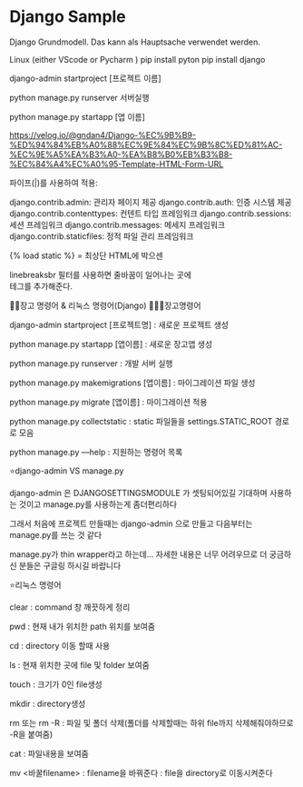 # Django Sample

Django Grundmodell.
Das kann als Hauptsache verwendet werden.

Linux (either VScode or Pycharm )
pip install pyton 
pip install django 


django-admin startproject [프로젝트 이름]

python manage.py runserver
서버실행

python manage.py startapp [앱 이름]


https://velog.io/@gndan4/Django-%EC%9B%B9-%ED%94%84%EB%A0%88%EC%9E%84%EC%9B%8C%ED%81%AC-%EC%9E%A5%EA%B3%A0-%EA%B8%B0%EB%B3%B8-%EC%84%A4%EC%A0%95-Template-HTML-Form-URL


파이프(|)를 사용하여 적용: 

django.contrib.admin: 관리자 페이지 제공
django.contrib.auth: 인증 시스템 제공
django.contrib.contenttypes: 컨텐트 타입 프레임워크
django.contrib.sessions: 세션 프레임워크
django.contrib.messages: 메세지 프레임워크
django.contrib.staticfiles: 정적 파일 관리 프레임워크


{% load static %} = 최상단  HTML에 박으센 
 <link rel="stylesheet" href="{% static 'bootstrap/css/bootstrap.css' %}">
    <link rel="stylesheet" href="{% static 'css/blog.css' %}">



 linebreaksbr 필터를 사용하면 줄바꿈이 일어나는 곳에 <br> 테그를 추가해준다.
 
 
 
 
 ✍🏻장고 명령어 & 리눅스 명령어(Django)
👨🏻‍💻장고명령어


django-admin startproject [프로젝트명] : 새로운 프로젝트 생성


python manage.py startapp [앱이름] : 새로운 장고앱 생성


python manage.py runserver : 개발 서버 실행


python manage.py makemigrations [앱이름] : 마이그레이션 파일 생성


python manage.py migrate [앱이름] : 마이그레이션 적용


python manage.py collectstatic : static 파일들을 settings.STATIC_ROOT 경로로 모음


python manage.py —help : 지원하는 명령어 목록


⭐django-admin VS manage.py


django-admin 은 DJANGOSETTINGSMODULE 가 셋팅되어있길
기대하며 사용하는 것이고 manage.py를 사용하는게 좀더편리하다


그래서 처음에 프로젝트 만들때는 django-admin 으로 만들고
다음부터는 manage.py를 쓰는 것 같다


manage.py가 thin wrapper라고 하는데…
자세한 내용은 너무 어려우므로 더 궁금하신 분들은 구글링 하시길 바랍니다


⭐리눅스 명령어


clear : command 창 깨끗하게 정리


pwd : 현재 내가 위치한 path 위치를 보여줌


cd : directory 이동 할때 사용


ls : 현재 위치한 곳에 file 및 folder 보여줌


touch : 크기가 0인 file생성


mkdir : directory생성


rm 또는 rm -R
: 파일 및 폴더 삭제(폴더를 삭제할때는 하위 file까지 삭제해줘야하므로 -R을 붙여줌)


cat : 파일내용을 보여줌


mv <바꿀filename> : filename을 바꿔준다
: file을 directory로 이동시켜준다
